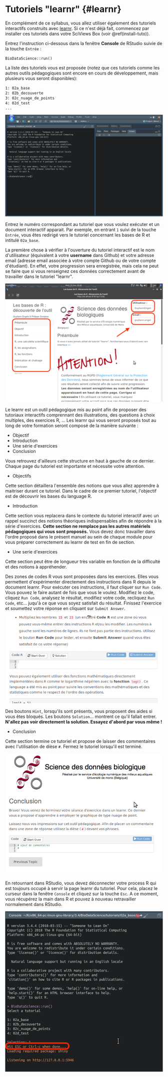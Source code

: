 # Tutoriels "learnr" {#learnr}

En complément de ce syllabus, vous allez utiliser également des tutoriels interactifs construits avec [learnr](https://rstudio.github.io/learnr/index.html). Si ce n'est déjà fait, commencez par installer ces tutoriels dans votre SciViews Box (voir \@ref(install-tuto)).

Entrez l'instruction ci-dessous dans la fenêtre **Console** de RStudio suivie de la touche `Entrée` :

    BioDataScience::run()

La liste des tutoriels vous est proposée (notez que ces tutoriels comme les autres outils pédagogiques sont encore en cours de développement, mais plusieurs vous seront disponibles): 

    1: 02a_base
    2: 02b_decouverte
    3: 02c_nuage_de_points
    4: 02d_test
    ...

![](images/annexe_a3/learnr.gif)

Entrez le numéro correspondant au tutoriel que vous voulez exécuter et un document interactif apparait. Par exemple, en entrant `1` suivi de la touche `Entrée`, vous êtes redirigé vers le tutoriel concernant les bases de R et intitulé `02a_base`.

La première chose à vérifier à l'ouverture du tutoriel interactif est le nom d'utilisateur (équivalent à votre **username** dans Github) et votre adresse email (adresse email associée à votre compte Github ou de votre compte d'étudiant). En effet, votre progression sera enregistrée, mais cela ne peut se faire que si vous renseignez ces données correctement avant de travailler dans le tutoriel "learnr".

![](images/annexe_a3/learnr2.png)

Le learnr est un outil pédagogique mis au point afin de proposer des tutoriaux interactifs comprennant des illustrations, des questions à choix multiples, des exercices R, ... Les learnr qui vous seront proposés tout au long de votre formation seront composé de la manière suivante :

- Objectif
- Introduction
- Une série d'exercices
- Conclusion

Vous retrouvez d'ailleurs cette structure en haut à gauche de ce dernier. Chaque page du tutoriel est importante et nécessite votre attention. 

- Objectifs

Cette section détaillera l'ensemble des notions que vous allez apprendre à maitriser durant ce tutoriel. Dans le cadre de ce premier tutoriel, l'objectif est de découvrir les bases du language R. 

- Introduction

Cette section vous replacera dans le contexte du tutoriel interactif avec un rappel succinct des notions théoriques indispensables afin de répondre à la série d'exercices. **Cette section ne remplace pas les autres matériels pédagogiques qui vous sont proposés.** Vous devez donc travailler dans l'ordre proposé dans le présent manuel au sein de chaque module pour vous préparer correctement au learnr de test en fin de section. 

- Une serie d'exercices

Cette section peut être de longueur très variable en fonction de la difficulté et des notions à appréhender.

Des zones de codes R vous sont proposées dans les exercices. Elles vous permettent d'expérimenter directement des instructions dans R depuis le document learnr. Pour exécuter ces instructions, il faut cliquer sur `Run Code`. Vous pouvez le faire autant de fois que vous le voulez. Modifiez le code, cliquez `Run Code`, analysez le résultat, modifiez votre code, recliquez `Run Code`, etc... juqu'à ce que vous soyez satisfait du résultat. Finissez l'exercice et soumettez votre réponse en cliquant sur `Submit Answer`.

![](images/annexe_a3/learnr2.gif)

Des boutons `Hint`, lorsqu'ils sont présents, vous proposent des aides si vous êtes bloqués. Les boutons `Solution`... montrent ce qu'il fallait entrer. **N'allez pas voir directement la solution. Essayez d'abord par vous même !**

- Conclusion

Cette section termine ce tutoriel et propose de laisser des commentaires avec l'utilisation de dièse `#`. Fermez le tutoriel lorsqu'il est terminé.

![](images/annexe_a3/learnr8.png)

En retournant dans RStudio, vous devez déconnecter votre process R qui est toujours occupé à servir la page learnr du tutoriel. Pour cela, placez le curseur dans la fenêtre `Console` et cliquez sur la touche `Esc`. A ce moment, vous récupérez la main dans R et pouvez à nouveau retravailler normalement dans RStudio.

![](images/annexe_a3/learnr9.png)
